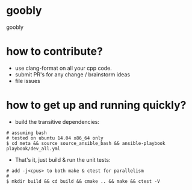 # goobly
goobly

# how to contribute?
* use clang-format on all your cpp code.
* submit PR's for any change / brainstorm ideas
* file issues

# how to get up and running quickly? 
* build the transitive dependencies:

```
# assuming bash
# tested on ubuntu 14.04 x86_64 only
$ cd meta && source source_ansible_bash && ansible-playbook playbook/dev_all.yml
```

* That's it, just build & run the unit tests:


```
# add -j<cpus> to both make & ctest for parallelism
#
$ mkdir build && cd build && cmake .. && make && ctest -V
```
